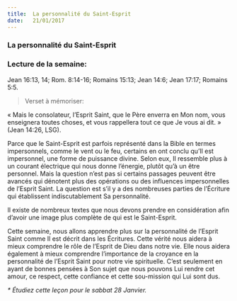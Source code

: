 ```yaml
---
title:  La personnalité du Saint-Esprit
date:   21/01/2017
---
```


### La personnalité du Saint-Esprit

### Lecture de la semaine:
Jean 16:13, 14; Rom. 8:14-16; Romains 15:13; Jean 14:6; Jean 17:17; Romains 5:5. 

> <p>Verset à mémoriser:</p>
« Mais le consolateur, l’Esprit Saint, que le Père enverra en Mon nom, vous enseignera toutes choses, et vous rappellera tout ce que Je vous ai dit. » (Jean 14:26, LSG). 

Parce que le Saint-Esprit est parfois représenté dans la Bible en termes impersonnels, comme le vent ou le feu, certains en ont conclu qu’Il est impersonnel, une forme de puissance divine. Selon eux, Il ressemble plus à un courant électrique qui nous donne l’énergie, plutôt qu’à un être personnel. Mais la question n’est pas si certains passages peuvent être avancés qui dénotent plus des opérations ou des influences impersonnelles de l’Esprit Saint. La question est s’il y a des nombreuses parties de l’Écriture qui établissent indiscutablement Sa personnalité. 

Il existe de nombreux textes que nous devons prendre en considération afin d’avoir une image plus complète de qui est le Saint-Esprit. 

Cette semaine, nous allons apprendre plus sur la personnalité de l’Esprit Saint comme Il est décrit dans les Écritures. Cette vérité nous aidera à mieux comprendre le rôle de l’Esprit de Dieu dans notre vie. Elle nous aidera également à mieux comprendre l’importance de la croyance en la personnalité de l’Esprit Saint pour notre vie spirituelle. C’est seulement en ayant de bonnes pensées à Son sujet que nous pouvons Lui rendre cet amour, ce respect, cette confiance et cette sou-mission qui Lui sont dus. 

_* Étudiez cette leçon pour le sabbat 28 Janvier._ 